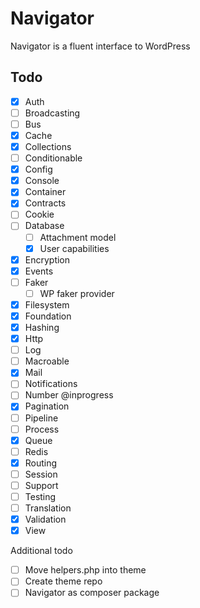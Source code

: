 # Navigator

Navigator is a fluent interface to WordPress


## Todo

- [x] Auth
- [ ] Broadcasting
- [ ] Bus
- [x] Cache
- [x] Collections
- [ ] Conditionable
- [x] Config
- [x] Console
- [x] Container
- [x] Contracts
- [ ] Cookie
- [ ] Database
  - [ ] Attachment model
  - [x] User capabilities
- [x] Encryption
- [x] Events
- [ ] Faker
  - [ ] WP faker provider
- [x] Filesystem
- [x] Foundation
- [x] Hashing
- [x] Http
- [ ] Log
- [ ] Macroable
- [x] Mail
- [ ] Notifications
- [ ] Number @inprogress
- [x] Pagination
- [ ] Pipeline
- [ ] Process
- [x] Queue
- [ ] Redis
- [x] Routing
- [ ] Session
- [ ] Support
- [ ] Testing
- [ ] Translation
- [x] Validation
- [x] View

Additional todo
- [ ] Move helpers.php into theme
- [ ] Create theme repo
- [ ] Navigator as composer package
